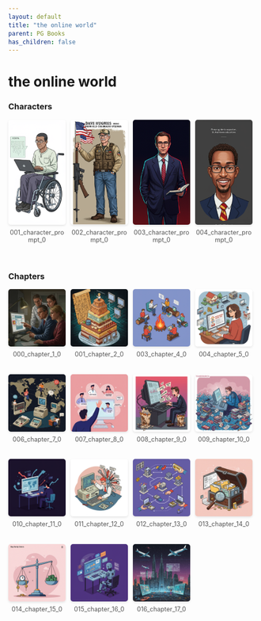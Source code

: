 ```yaml
---
layout: default
title: "the online world"
parent: PG Books
has_children: false
---
```



<style>
.image-gallery {
  display: flex;
  flex-wrap: wrap;
  justify-content: space-between;
  margin-bottom: 20px;
}

.image-row {
  display: flex;
  justify-content: flex-start;
  width: 100%;
  margin-bottom: 20px;
}

.image-item {
  width: 23%;
  margin-right: 2%;
  text-align: center;
}

.image-item:last-child {
  margin-right: 0;
}

.image-item img {
  width: 100%;
  height: auto;
  object-fit: cover;
  border-radius: 5px;
  box-shadow: 0 2px 4px rgba(0,0,0,0.1);
}

.image-item p {
  margin-top: 5px;
  font-size: 0.9em;
  color: #555;
}

.video-container {
  margin: 20px 0;
}
</style>


# the online world

<h3>Characters</h3>
<div class="image-gallery">
<div class="image-row">
  <div class="image-item">
    <img src="../../assets/pg_books_ai_generated_photos/the_online_world/characters/001_character_prompt_0.png" alt="001_character_prompt_0">
    <p>001_character_prompt_0</p>
  </div>
  <div class="image-item">
    <img src="../../assets/pg_books_ai_generated_photos/the_online_world/characters/002_character_prompt_0.png" alt="002_character_prompt_0">
    <p>002_character_prompt_0</p>
  </div>
  <div class="image-item">
    <img src="../../assets/pg_books_ai_generated_photos/the_online_world/characters/003_character_prompt_0.png" alt="003_character_prompt_0">
    <p>003_character_prompt_0</p>
  </div>
  <div class="image-item">
    <img src="../../assets/pg_books_ai_generated_photos/the_online_world/characters/004_character_prompt_0.png" alt="004_character_prompt_0">
    <p>004_character_prompt_0</p>
  </div>
</div>
</div>

<h3>Chapters</h3>
<div class="image-gallery">
<div class="image-row">
  <div class="image-item">
    <img src="../../assets/pg_books_ai_generated_photos/the_online_world/chapters/000_chapter_1_0.png" alt="000_chapter_1_0">
    <p>000_chapter_1_0</p>
  </div>
  <div class="image-item">
    <img src="../../assets/pg_books_ai_generated_photos/the_online_world/chapters/001_chapter_2_0.png" alt="001_chapter_2_0">
    <p>001_chapter_2_0</p>
  </div>
  <div class="image-item">
    <img src="../../assets/pg_books_ai_generated_photos/the_online_world/chapters/003_chapter_4_0.png" alt="003_chapter_4_0">
    <p>003_chapter_4_0</p>
  </div>
  <div class="image-item">
    <img src="../../assets/pg_books_ai_generated_photos/the_online_world/chapters/004_chapter_5_0.png" alt="004_chapter_5_0">
    <p>004_chapter_5_0</p>
  </div>
</div>
<div class="image-row">
  <div class="image-item">
    <img src="../../assets/pg_books_ai_generated_photos/the_online_world/chapters/006_chapter_7_0.png" alt="006_chapter_7_0">
    <p>006_chapter_7_0</p>
  </div>
  <div class="image-item">
    <img src="../../assets/pg_books_ai_generated_photos/the_online_world/chapters/007_chapter_8_0.png" alt="007_chapter_8_0">
    <p>007_chapter_8_0</p>
  </div>
  <div class="image-item">
    <img src="../../assets/pg_books_ai_generated_photos/the_online_world/chapters/008_chapter_9_0.png" alt="008_chapter_9_0">
    <p>008_chapter_9_0</p>
  </div>
  <div class="image-item">
    <img src="../../assets/pg_books_ai_generated_photos/the_online_world/chapters/009_chapter_10_0.png" alt="009_chapter_10_0">
    <p>009_chapter_10_0</p>
  </div>
</div>
<div class="image-row">
  <div class="image-item">
    <img src="../../assets/pg_books_ai_generated_photos/the_online_world/chapters/010_chapter_11_0.png" alt="010_chapter_11_0">
    <p>010_chapter_11_0</p>
  </div>
  <div class="image-item">
    <img src="../../assets/pg_books_ai_generated_photos/the_online_world/chapters/011_chapter_12_0.png" alt="011_chapter_12_0">
    <p>011_chapter_12_0</p>
  </div>
  <div class="image-item">
    <img src="../../assets/pg_books_ai_generated_photos/the_online_world/chapters/012_chapter_13_0.png" alt="012_chapter_13_0">
    <p>012_chapter_13_0</p>
  </div>
  <div class="image-item">
    <img src="../../assets/pg_books_ai_generated_photos/the_online_world/chapters/013_chapter_14_0.png" alt="013_chapter_14_0">
    <p>013_chapter_14_0</p>
  </div>
</div>
<div class="image-row">
  <div class="image-item">
    <img src="../../assets/pg_books_ai_generated_photos/the_online_world/chapters/014_chapter_15_0.png" alt="014_chapter_15_0">
    <p>014_chapter_15_0</p>
  </div>
  <div class="image-item">
    <img src="../../assets/pg_books_ai_generated_photos/the_online_world/chapters/015_chapter_16_0.png" alt="015_chapter_16_0">
    <p>015_chapter_16_0</p>
  </div>
  <div class="image-item">
    <img src="../../assets/pg_books_ai_generated_photos/the_online_world/chapters/016_chapter_17_0.png" alt="016_chapter_17_0">
    <p>016_chapter_17_0</p>
  </div>
</div>
</div>
